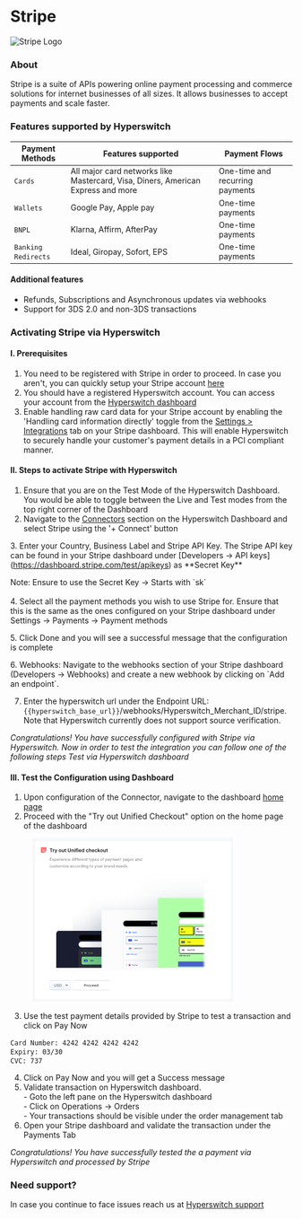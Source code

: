 # Stripe

![Stripe Logo](https://hyperswitch.io/icons/homePageIcons/logos/stripeLogo.svg)

### About

Stripe is a suite of APIs powering online payment processing and commerce solutions for internet businesses of all sizes. It allows businesses to accept payments and scale faster.

### Features supported by Hyperswitch

| Payment Methods     | Features supported                                                               | Payment Flows                   |
| ------------------- | -------------------------------------------------------------------------------- | ------------------------------- |
| `Cards`             | All major card networks like Mastercard, Visa, Diners, American Express and more | One-time and recurring payments |
| `Wallets`           | Google Pay, Apple pay                                                            | One-time payments               |
| `BNPL`              | Klarna, Affirm, AfterPay                                                         | One-time payments               |
| `Banking Redirects` | Ideal, Giropay, Sofort, EPS                                                      | One-time payments               |

#### Additional features

* Refunds, Subscriptions and Asynchronous updates via webhooks
* Support for 3DS 2.0 and non-3DS transactions

### Activating Stripe via Hyperswitch

#### I. Prerequisites

1. You need to be registered with Stripe in order to proceed. In case you aren't, you can quickly setup your Stripe account [here](https://dashboard.stripe.com/register)
2. You should have a registered Hyperswitch account. You can access your account from the [Hyperswitch dashboard](https://app.hyperswitch.io/)
3. Enable handling raw card data for your Stripe account by enabling the 'Handling card information directly' toggle from the [Settings > Integrations](https://dashboard.stripe.com/settings/integration) tab on your Stripe dashboard. This will enable Hyperswitch to securely handle your customer's payment details in a PCI compliant manner.

#### II. Steps to activate Stripe with Hyperswitch

1. Ensure that you are on the Test Mode of the Hyperswitch Dashboard. You would be able to toggle between the Live and Test modes from the top right corner of the Dashboard
2. Navigate to the [Connectors](https://app.hyperswitch.io/connectors) section on the Hyperswitch Dashboard and select Stripe using the '+ Connect' button

3\. Enter your Country, Business Label and Stripe API Key. The Stripe API key can be found in your Stripe dashboard under \[Developers -> API keys]\(https://dashboard.stripe.com/test/apikeys) as \*\*Secret Key\*\*

Note: Ensure to use the Secret Key -> Starts with \`sk\`\
\
4\. Select all the payment methods you wish to use Stripe for. Ensure that this is the same as the ones configured on your Stripe dashboard under Settings -> Payments -> Payment methods

5\. Click Done and you will see a successful message that the configuration is complete

6\. Webhooks: Navigate to the webhooks section of your Stripe dashboard (Developers -> Webhooks) and create a new webhook by clicking on \`Add an endpoint\`.

7. Enter the hyperswitch url under the Endpoint URL: `{{hyperswitch_base_url}}`/webhooks/Hyperswitch\_Merchant\_ID/stripe. Note that Hyperswitch currently does not support source verification.

_Congratulations! You have successfully configured with Stripe via Hyperswitch. Now in order to test the integration you can follow one of the following steps Test via Hyperswitch dashboard_

#### III. Test the Configuration using Dashboard

1. Upon configuration of the Connector, navigate to the dashboard [home page](https://app.hyperswitch.io/home)
2. Proceed with the "Try out Unified Checkout" option on the home page of the dashboard

<figure><img src="../../.gitbook/assets/connector_unifiedcheckout.png" alt="" width="358"><figcaption></figcaption></figure>

3. Use the test payment details provided by Stripe to test a transaction and click on Pay Now

```
Card Number: 4242 4242 4242 4242
Expiry: 03/30
CVC: 737
```

4. Click on Pay Now and you will get a Success message
5. Validate transaction on Hyperswitch dashboard. \
   \- Goto the left pane on the Hyperswitch dashboard \
   \- Click on Operations -> Orders \
   \- Your transactions should be visible under the order management tab
6. Open your Stripe dashboard and validate the transaction under the Payments Tab

_Congratulations! You have successfully tested the a payment via Hyperswitch and processed by Stripe_

### Need support?

In case you continue to face issues reach us at [Hyperswitch support](https://hyperswitch.io/docs/support)
